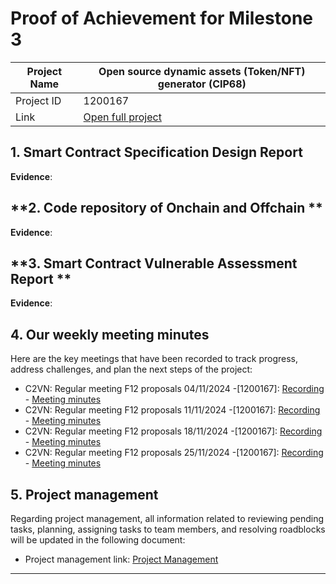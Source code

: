 #  Proof of Achievement for Milestone 3
|  Project Name |Open source dynamic assets (Token/NFT) generator (CIP68)|
| ------------ | ------------ |
| Project ID  | 1200167 |
|  Link  |  [Open full project](https://milestones.projectcatalyst.io/projects/1200167/) |




## **1. Smart Contract Specification Design Report**  

**Evidence**:  

## **2. Code repository of Onchain and Offchain  **  

**Evidence**:  

## **3. Smart Contract Vulnerable Assessment Report **  

**Evidence**:  


## **4. Our weekly meeting minutes** 

Here are the key meetings that have been recorded to track progress, address challenges, and plan the next steps of the project:

- C2VN: Regular meeting F12 proposals 04/11/2024 -[1200167]: [Recording](https://youtu.be/O36dwFICYmQ) - [Meeting minutes](https://docs.google.com/document/d/11TJK7x_ohuTATVBU42xj2l8wSgfF3IJ-/edit?usp=drive_link&ouid=107549707092065987144&rtpof=true&sd=true)
- C2VN: Regular meeting F12 proposals 11/11/2024 -[1200167]: [Recording]() - [Meeting minutes](https://docs.google.com/document/d/14XTA4EPvPNayymlWc0QLFQwoCKvRj2jo/edit?usp=drive_link&ouid=107549707092065987144&rtpof=true&sd=true)
- C2VN: Regular meeting F12 proposals 18/11/2024 -[1200167]: [Recording]() - [Meeting minutes](https://docs.google.com/document/d/1q8FFSb85Ohoh27g6d8VdFHDNxuHkuG_7/edit?usp=drive_link&ouid=107549707092065987144&rtpof=true&sd=true)
- C2VN: Regular meeting F12 proposals 25/11/2024 -[1200167]: [Recording]() - [Meeting minutes](https://docs.google.com/document/d/1tRBdTeLkOQNQW5uY_dzdeSrjvXb7jlRB/edit?usp=drive_link&ouid=107549707092065987144&rtpof=true&sd=true)



## **5. Project management**  

Regarding project management, all information related to reviewing pending tasks, planning, assigning tasks to team members, and resolving roadblocks will be updated in the following document: 
- Project management link: [Project Management](https://docs.google.com/spreadsheets/d/1BZDGPv1d1MHMyX7ycNraAZght-hz44lT/edit?gid=1613824326#gid=1613824326)


---
